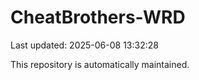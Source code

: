# CheatBrothers-WRD

Last updated: 2025-06-08 13:32:28

This repository is automatically maintained.

